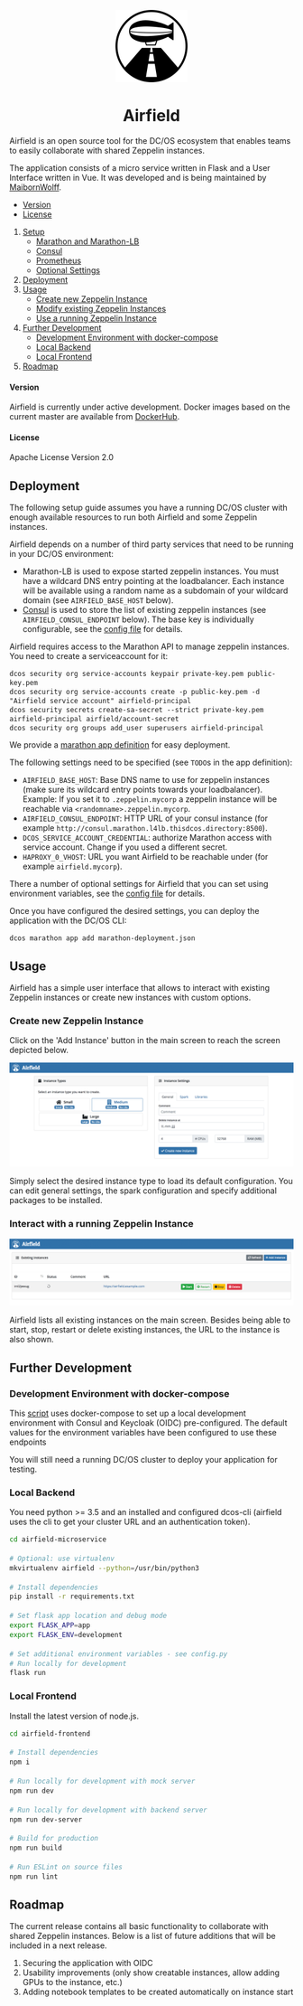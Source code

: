 <p align="center"><img src="img/airfield_logo.png" alt="Airfield" width="128"></p>

<h1 align="center">Airfield</h1>

Airfield is an open source tool for the DC/OS ecosystem that enables teams to easily collaborate with shared Zeppelin instances.

The application consists of a micro service written in Flask and a User Interface written in Vue. It was developed and is being maintained by [MaibornWolff](https://www.maibornwolff.de/).

* [Version](#version)
* [License](#license)
1. [Setup](#setup)
    * [Marathon and Marathon-LB](#marathon-and-marathon-lb)
    * [Consul](#consul)
    * [Prometheus](#prometheus)
    * [Optional Settings](#optional-settings)
2. [Deployment](#deployment)
3. [Usage](#usage)
    * [Create new Zeppelin Instance](#create-new-zeppelin-instance)
    * [Modify existing Zeppelin Instances](#modify-existing-zeppelin-instances)
    * [Use a running Zeppelin Instance](#use-a-running-zeppelin-instance)
4. [Further Development](#further-development)
    * [Development Environment with docker-compose](#development-environment-with-docker-compose)
    * [Local Backend](#local-backend)
    * [Local Frontend](#local-frontend)
5. [Roadmap](#roadmap)

#### Version
Airfield is currently under active development. Docker images based on the current master are available from [DockerHub](https://hub.docker.com/r/maibornwolff/airfield/).

#### License
Apache License Version 2.0

## Deployment
The following setup guide assumes you have a running DC/OS cluster with enough available resources to run both Airfield and some Zeppelin instances.

Airfield depends on a number of third party services that need to be running in your DC/OS environment:
* Marathon-LB is used to expose started zeppelin instances. You must have a wildcard DNS entry pointing at the loadbalancer. Each instance will be available using a random name as a subdomain of your wildcard domain (see `AIRFIELD_BASE_HOST` below).
* [Consul](https://www.consul.io/) is used to store the list of existing zeppelin instances (see `AIRFIELD_CONSUL_ENDPOINT` below). The base key is individually configurable, see the [config file](airfield-microservice/config.py) for details.


Airfield requires access to the Marathon API to manage zeppelin instances. You need to create a serviceaccount for it:
```
dcos security org service-accounts keypair private-key.pem public-key.pem
dcos security org service-accounts create -p public-key.pem -d "Airfield service account" airfield-principal
dcos security secrets create-sa-secret --strict private-key.pem airfield-principal airfield/account-secret
dcos security org groups add_user superusers airfield-principal
```

We provide a [marathon app definition](marathon-deployment.json) for easy deployment.

The following settings need to be specified (see `TODO`s in the app definition):
* `AIRFIELD_BASE_HOST`: Base DNS name to use for zeppelin instances (make sure its wildcard entry points towards your loadbalancer). Example: If you set it to `.zeppelin.mycorp` a zeppelin instance will be reachable via `<randomname>.zeppelin.mycorp`.
* `AIRFIELD_CONSUL_ENDPOINT`: HTTP URL of your consul instance (for example `http://consul.marathon.l4lb.thisdcos.directory:8500`).
* `DCOS_SERVICE_ACCOUNT_CREDENTIAL`: authorize Marathon access with service account. Change if you used a different secret.
* `HAPROXY_0_VHOST`: URL you want Airfield to be reachable under (for example `airfield.mycorp`).

There a number of optional settings for Airfield that you can set using environment variables, see the [config file](airfield-microservice/config.py) for details.

Once you have configured the desired settings, you can deploy the application with the DC/OS CLI:
```
dcos marathon app add marathon-deployment.json
```

## Usage
Airfield has a simple user interface that allows to interact with existing Zeppelin instances or create new instances with custom options.
### Create new Zeppelin Instance
Click on the 'Add Instance' button in the main screen to reach the screen depicted below.

![Airfield New Instance Screen](img/airfield_new.png)

Simply select the desired instance type to load its default configuration. You can edit general settings, the spark configuration and specify additional packages to be installed.
### Interact with a running Zeppelin Instance
![Airfield Main Screen](img/airfield_base.png)

Airfield lists all existing instances on the main screen. Besides being able to start, stop, restart or delete existing instances, the URL to the instance is also shown.

## Further Development
### Development Environment with docker-compose
This [script](docker-compose-dev.yml) uses docker-compose to set up a local development environment with Consul and Keycloak (OIDC) pre-configured.
The default values for the environment variables have been configured to use these endpoints

You will still need a running DC/OS cluster to deploy your application for testing.
### Local Backend
You need python >= 3.5 and an installed and configured dcos-cli (airfield uses the cli to get your cluster URL and an authentication token).

```bash
cd airfield-microservice

# Optional: use virtualenv
mkvirtualenv airfield --python=/usr/bin/python3

# Install dependencies
pip install -r requirements.txt

# Set flask app location and debug mode
export FLASK_APP=app
export FLASK_ENV=development

# Set additional environment variables - see config.py
# Run locally for development
flask run
```

### Local Frontend
Install the latest version of node.js.
```bash
cd airfield-frontend

# Install dependencies
npm i

# Run locally for development with mock server
npm run dev

# Run locally for development with backend server
npm run dev-server

# Build for production
npm run build

# Run ESLint on source files
npm run lint
```

## Roadmap
The current release contains all basic functionality to collaborate with shared Zeppelin instances. Below is a list of future additions that will be included in a next release.

1. Securing the application with OIDC
2. Usability improvements (only show creatable instances, allow adding GPUs to the instance, etc.)
3. Adding notebook templates to be created automatically on instance start
